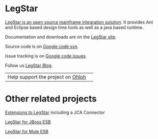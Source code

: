 # LegStar #
[LegStar is an open source mainframe integration solution](http://www.legsem.com/legstar). It provides Ant and Eclipse based design time tools as well as a java based runtime.

Documentation and downloads are on the [LegStar site](http://www.legsem.com/legstar).

Source code is on [Google code svn](http://code.google.com/p/legstar/source/checkout).

Issue tracking is on [Google code issues](http://code.google.com/p/legstar/issues/list).

Follow us [LegStar Blog](http://legstar.blogspot.com/).

<table>
<tr>
<td>Help support the project on <a href='http://www.ohloh.net/p/legstar'>Ohloh</a></td>
<td><wiki:gadget url="http://www.ohloh.net/p/315843/widgets/project_users_logo.xml" height="43" border="0"/></td>
</tr>
</table>

# Other related projects #
[Extensions to LegStar](http://code.google.com/p/legstar-e/) including a JCA Connector

[LegStar for JBoss ESB](http://code.google.com/p/legstar-jbossesb/)

[LegStar for Mule ESB](http://code.google.com/p/legstar-mule/)